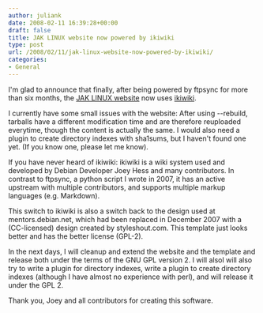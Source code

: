 ```yaml
---
author: juliank
date: 2008-02-11 16:39:28+00:00
draft: false
title: JAK LINUX website now powered by ikiwiki
type: post
url: /2008/02/11/jak-linux-website-now-powered-by-ikiwiki/
categories:
- General
---
```


I'm glad to announce that finally, after being powered by ftpsync for more than six months,  the [JAK LINUX website](http://jak-linux.org/) now uses [ikiwiki](http://ikiwiki.info/).

I currently have some small issues with the website: After using --rebuild, tarballs have a different modification time and are therefore reuploaded everytime, though the content is actually the same. I would also need a plugin to create directory indexes with sha1sums, but I haven't found one yet. (If you know one, please let me know).

If you have never heard of ikiwiki: ikiwiki is a wiki system used and developed by Debian Developer Joey Hess and many contributors. In contrast to ftpsync, a python script I wrote in 2007, it has an active upstream with multiple contributors, and supports multiple markup languages (e.g. Markdown).

This switch to ikiwiki is also a switch back to the design used at mentors.debian.net, which had been replaced in December 2007 with a (CC-licensed) design created by styleshout.com. This template just looks better and has the better license (GPL-2).

In the next days, I will cleanup and extend the website and the template and release both under the terms of the GNU GPL version 2. I will alsoI will also try to write a plugin for directory indexes,  write a plugin to create directory indexes (although I have almost no experience with perl), and will release it under the GPL 2.

Thank you, Joey and all contributors for creating this software.
